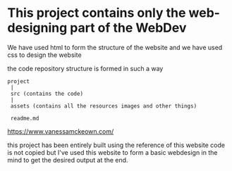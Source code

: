
# This project contains only the web-designing part of the WebDev
	  

We have used html to form the structure of the website and we have used 
css to design the website 

the code repository structure is formed in such a way 

	project 
	 |
	 src (contains the code)
	 | 
	 assets (contains all the resources images and other things) 
	 
	 readme.md

	
	
	
 https://www.vanessamckeown.com/
	 
   this project has been entirely built using the reference of this website 
   code is not copied but I've used this website to form a basic webdesign in the mind to get the desired output at the end.








